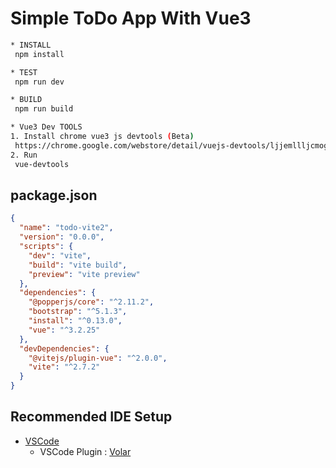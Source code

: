 # Simple ToDo App With Vue3

```bash
* INSTALL
 npm install

* TEST
 npm run dev

* BUILD
 npm run build

* Vue3 Dev TOOLS
1. Install chrome vue3 js devtools (Beta)
 https://chrome.google.com/webstore/detail/vuejs-devtools/ljjemllljcmogpfapbkkighbhhppjdbg
2. Run
 vue-devtools
```



## package.json

```json
{
  "name": "todo-vite2",
  "version": "0.0.0",
  "scripts": {
    "dev": "vite",
    "build": "vite build",
    "preview": "vite preview"
  },
  "dependencies": {
    "@popperjs/core": "^2.11.2",
    "bootstrap": "^5.1.3",
    "install": "^0.13.0",
    "vue": "^3.2.25"
  },
  "devDependencies": {
    "@vitejs/plugin-vue": "^2.0.0",
    "vite": "^2.7.2"
  }
}
```



## Recommended IDE Setup

- [VSCode](https://code.visualstudio.com/) 
  - VSCode Plugin : [Volar](https://marketplace.visualstudio.com/items?itemName=johnsoncodehk.volar)

